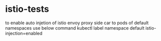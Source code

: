 # istio-tests
to enable auto injetion of istio envoy proxy side car to pods of default namespaces use below command
kubectl label namespace default istio-injection=enabled
